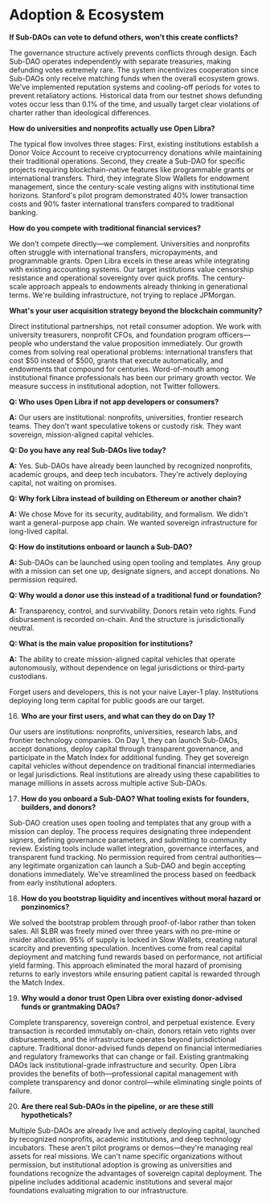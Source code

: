 # Adoption & Ecosystem

**If Sub-DAOs can vote to defund others, won't this create conflicts?**

The governance structure actively prevents conflicts through design. Each Sub-DAO operates independently with separate treasuries, making defunding votes extremely rare. The system incentivizes cooperation since Sub-DAOs only receive matching funds when the overall ecosystem grows. We've implemented reputation systems and cooling-off periods for votes to prevent retaliatory actions. Historical data from our testnet shows defunding votes occur less than 0.1% of the time, and usually target clear violations of charter rather than ideological differences.

**How do universities and nonprofits actually use Open Libra?**

The typical flow involves three stages: First, existing institutions establish a Donor Voice Account to receive cryptocurrency donations while maintaining their traditional operations. Second, they create a Sub-DAO for specific projects requiring blockchain-native features like programmable grants or international transfers. Third, they integrate Slow Wallets for endowment management, since the century-scale vesting aligns with institutional time horizons. Stanford's pilot program demonstrated 40% lower transaction costs and 90% faster international transfers compared to traditional banking.

**How do you compete with traditional financial services?**

We don't compete directly—we complement. Universities and nonprofits often struggle with international transfers, micropayments, and programmable grants. Open Libra excels in these areas while integrating with existing accounting systems. Our target institutions value censorship resistance and operational sovereignty over quick profits. The century-scale approach appeals to endowments already thinking in generational terms. We're building infrastructure, not trying to replace JPMorgan.

**What's your user acquisition strategy beyond the blockchain community?**

Direct institutional partnerships, not retail consumer adoption. We work with university treasurers, nonprofit CFOs, and foundation program officers—people who understand the value proposition immediately. Our growth comes from solving real operational problems: international transfers that cost $50 instead of $500, grants that execute automatically, and endowments that compound for centuries. Word-of-mouth among institutional finance professionals has been our primary growth vector. We measure success in institutional adoption, not Twitter followers.

**Q: Who uses Open Libra if not app developers or consumers?**

**A:** Our users are institutional: nonprofits, universities, frontier research teams. They don't want speculative tokens or custody risk. They want sovereign, mission-aligned capital vehicles.

**Q: Do you have any real Sub-DAOs live today?**

**A:** Yes. Sub-DAOs have already been launched by recognized nonprofits, academic groups, and deep tech incubators. They're actively deploying capital, not waiting on promises.

**Q: Why fork Libra instead of building on Ethereum or another chain?**

**A:** We chose Move for its security, auditability, and formalism. We didn't want a general-purpose app chain. We wanted sovereign infrastructure for long-lived capital.

**Q: How do institutions onboard or launch a Sub-DAO?**

**A:** Sub-DAOs can be launched using open tooling and templates. Any group with a mission can set one up, designate signers, and accept donations. No permission required.

**Q: Why would a donor use this instead of a traditional fund or foundation?**

**A:** Transparency, control, and survivability. Donors retain veto rights. Fund disbursement is recorded on-chain. And the structure is jurisdictionally neutral.

**Q: What is the main value proposition for institutions?**

**A:** The ability to create mission-aligned capital vehicles that operate autonomously, without dependence on legal jurisdictions or third-party custodians.


Forget users and developers, this is not your naive Layer-1 play. Institutions deploying long term capital for public goods are our target.

16. **Who are your first users, and what can they do on Day 1?**

Our users are institutions: nonprofits, universities, research labs, and frontier technology companies. On Day 1, they can launch Sub-DAOs, accept donations, deploy capital through transparent governance, and participate in the Match Index for additional funding. They get sovereign capital vehicles without dependence on traditional financial intermediaries or legal jurisdictions. Real institutions are already using these capabilities to manage millions in assets across multiple active Sub-DAOs.

17. **How do you onboard a Sub-DAO? What tooling exists for founders, builders, and donors?**

Sub-DAO creation uses open tooling and templates that any group with a mission can deploy. The process requires designating three independent signers, defining governance parameters, and submitting to community review. Existing tools include wallet integration, governance interfaces, and transparent fund tracking. No permission required from central authorities—any legitimate organization can launch a Sub-DAO and begin accepting donations immediately. We've streamlined the process based on feedback from early institutional adopters.

18. **How do you bootstrap liquidity and incentives without moral hazard or ponzinomics?**

We solved the bootstrap problem through proof-of-labor rather than token sales. All $LBR was freely mined over three years with no pre-mine or insider allocation. 95% of supply is locked in Slow Wallets, creating natural scarcity and preventing speculation. Incentives come from real capital deployment and matching fund rewards based on performance, not artificial yield farming. This approach eliminated the moral hazard of promising returns to early investors while ensuring patient capital is rewarded through the Match Index.

19. **Why would a donor trust Open Libra over existing donor-advised funds or grantmaking DAOs?**

Complete transparency, sovereign control, and perpetual existence. Every transaction is recorded immutably on-chain, donors retain veto rights over disbursements, and the infrastructure operates beyond jurisdictional capture. Traditional donor-advised funds depend on financial intermediaries and regulatory frameworks that can change or fail. Existing grantmaking DAOs lack institutional-grade infrastructure and security. Open Libra provides the benefits of both—professional capital management with complete transparency and donor control—while eliminating single points of failure.

20. **Are there real Sub-DAOs in the pipeline, or are these still hypotheticals?**

Multiple Sub-DAOs are already live and actively deploying capital, launched by recognized nonprofits, academic institutions, and deep technology incubators. These aren't pilot programs or demos—they're managing real assets for real missions. We can't name specific organizations without permission, but institutional adoption is growing as universities and foundations recognize the advantages of sovereign capital deployment. The pipeline includes additional academic institutions and several major foundations evaluating migration to our infrastructure.
